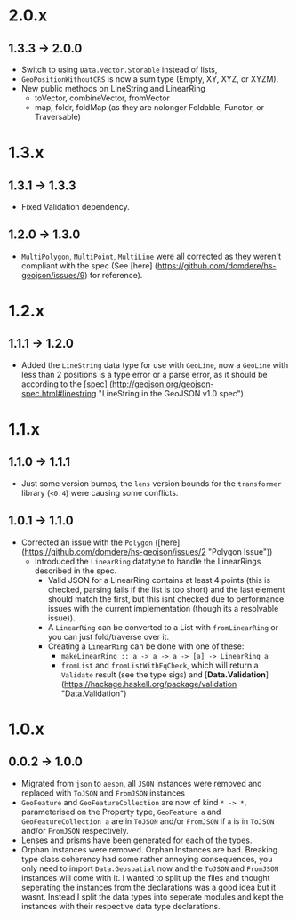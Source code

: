 # 2.0.x

## 1.3.3 -> 2.0.0

- Switch to using `Data.Vector.Storable` instead of lists, 
- `GeoPositionWithoutCRS` is now a sum type (Empty, XY, XYZ, or XYZM).
- New public methods on LineString and LinearRing
    - toVector, combineVector, fromVector
    - map, foldr, foldMap (as they are nolonger Foldable, Functor, or Traversable)

# 1.3.x

## 1.3.1 -> 1.3.3

- Fixed Validation dependency.

## 1.2.0 -> 1.3.0

-   `MultiPolygon`, `MultiPoint`, `MultiLine` were all corrected as they weren't compliant with the spec (See [here] (https://github.com/domdere/hs-geojson/issues/9) for reference).

# 1.2.x

## 1.1.1 -> 1.2.0

-   Added the `LineString` data type for use with `GeoLine`, now a `GeoLine` with less than 2 positions is a type error or a parse error, as it should be according to the [spec] (http://geojson.org/geojson-spec.html#linestring "LineString in the GeoJSON v1.0 spec")

# 1.1.x

## 1.1.0 -> 1.1.1

-   Just some version bumps, the `lens` version bounds for the `transformer` library (`<0.4`) were causing some conflicts.

## 1.0.1 -> 1.1.0

-   Corrected an issue with the `Polygon` ([here] (https://github.com/domdere/hs-geojson/issues/2 "Polygon Issue"))
    -   Introduced the `LinearRing` datatype to handle the LinearRings described in the spec.
        -   Valid JSON for a LinearRing contains at least 4 points (this is checked, parsing fails if the list is too short) and the last element should match the first, but this isnt checked due to performance issues with the current implementation (though its a resolvable issue)).
        -   A `LinearRing` can be converted to a List with `fromLinearRing` or you can just fold/traverse over it.
        -   Creating a `LinearRing` can be done with one of these:
            -   `makeLinearRing :: a -> a -> a -> [a] -> LinearRing a`
            -   `fromList` and `fromListWithEqCheck`, which will return a `Validate` result (see the type sigs) and [**Data.Validation**] (https://hackage.haskell.org/package/validation "Data.Validation")

# 1.0.x

## 0.0.2 -> 1.0.0

-   Migrated from `json` to `aeson`, all `JSON` instances were removed and replaced with `ToJSON` and `FromJSON` instances
-   `GeoFeature` and `GeoFeatureCollection` are now of kind `* -> *`, parameterised on the Property type, `GeoFeature a` and `GeoFeatureCollection a` are in `ToJSON` and/or `FromJSON` if `a` is in `ToJSON` and/or `FromJSON` respectively.
-   Lenses and prisms have been generated for each of the types.
-   Orphan Instances were removed.  Orphan Instances are bad.  Breaking type class coherency had some rather annoying consequences, you only need to import `Data.Geospatial` now and the `ToJSON` and `FromJSON` instances will come with it.  I wanted to split up the files and thought seperating the instances from the declarations was a good idea but it wasnt.  Instead I split the data types into seperate modules and kept the instances with their respective data type declarations.

